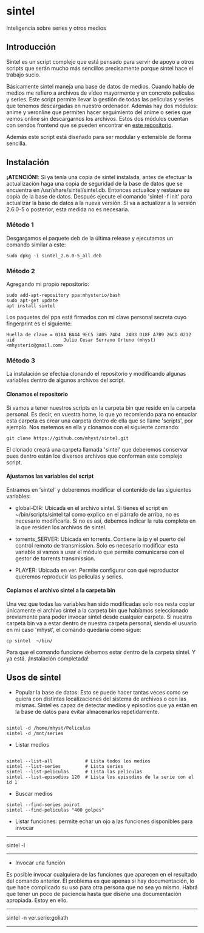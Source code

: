 <!--
[//]: # This file is part of Sintel.
[//]: #
[//]: # Sintel is free software: you can redistribute it and/or modify
[//]: # it under the terms of the GNU General Public License as published by
[//]: # the Free Software Foundation, either version 3 of the License, or
[//]: # (at your option) any later version.
[//]: #
[//]: # Sintel is distributed in the hope that it will be useful,
[//]: # but WITHOUT ANY WARRANTY; without even the implied warranty of
[//]: # MERCHANTABILITY or FITNESS FOR A PARTICULAR PURPOSE.  See the
[//]: # GNU General Public License for more details.
[//]: #
[//]: # You should have received a copy of the GNU General Public License
[//]: # along with Sintel.  If not, see <https://www.gnu.org/licenses/>.
[//]: #
[//]: #-->
# sintel
Inteligencia sobre series y otros medios

## Introducción

Sintel es un script complejo que está pensado para servir de apoyo a otros scripts que serán mucho más sencillos precisamente porque sintel hace el trabajo sucio.

Básicamente sintel maneja una base de datos de medios. Cuando hablo de medios me refiero a archivos de vídeo mayormente y en concreto películas y series. Este script permite llevar la gestión de todas las películas y series que tenemos descargadas en nuestro ordenador. Además hay dos módulos: anime y veronline que permiten hacer seguimiento del anime o series que vemos online sin descargarnos los archivos. Estos dos módulos cuentan con sendos frontend que se pueden encontrar en [este repositorio](https://github.com/mhyst/anime).

Además este script está diseñado para ser modular y extensible de forma sencilla.

## Instalación

**¡ATENCIÓN!**: Si ya tenía una copia de sintel instalada, antes de efectuar la actualización haga una copia de seguridad de la base de datos que se encuentra en /usr/share/sintel/sintel.db. Entonces actualice y restaure su copia de la base de datos. Después ejecute el comando 'sintel -f init' para actualizar la base de datos a la nueva versión. Si va a actualizar a la versión 2.6.0-5 o posterior, esta medida no es necesaria.

### Método 1

Desgargamos el paquete deb de la última release y ejecutamos un comando similar a este:

```
sudo dpkg -i sintel_2.6.0-5_all.deb
```

### Método 2

Agregando mi propio repositorio:

```
sudo add-apt-repository ppa:mhysterio/bash
sudo apt-get update
apt install sintel
```

Los paquetes del ppa está firmados con mi clave personal secreta cuyo
fingerprint es el siguiente: 

```
Huella de clave = 018A BA44 9EC5 3A05 74D4  2A03 D18F A7B9 26CD 0212
uid                  Julio Cesar Serrano Ortuno (mhyst) <mhysterio@gmail.com>
```

### Método 3

La instalación se efectúa clonando el repositorio y modificando algunas variables dentro de algunos archivos del script.

#### Clonamos el repositorio

Si vamos a tener nuestros scripts en la carpeta bin que reside en la carpeta personal. Es decir, en vuestra home, lo que yo recomiendo para no ensuciar esta carpeta es crear una carpeta dentro de ella que se llame 'scripts', por ejemplo. Nos metemos en ella y clonamos con el siguiente comando:

```
git clone https://github.com/mhyst/sintel.git
```

El clonado creará una carpeta llamada 'sintel' que deberemos conservar pues dentro están los diversos archivos que conforman este complejo script.

#### Ajustamos las variables del script

Entramos en 'sintel' y deberemos modificar el contenido de las siguientes variables:

- global-DIR: Ubicada en el archivo sintel. Si tienes el script en ~/bin/scripts/sintel tal como explico en el párrafo de arriba, no es necesario modificarla. Si no es así, debemos indicar la ruta completa en la que residen los archivos de sintel.

- torrents_SERVER: Ubicada en torrents. Contiene la ip y el puerto del control remoto de transmission. Solo es necesario modificar esta variable si vamos a usar el módulo que permite comunicarse con el gestor de torrents transmission.

- PLAYER: Ubicada en ver. Permite configurar con qué reproductor queremos reproducir las películas y series.

#### Copiamos el archivo sintel a la carpeta bin

Una vez que todas las variables han sido modificadas solo nos resta copiar únicamente el archivo sintel a la carpeta bin que habíamos seleccionado previamente para poder invocar sintel desde cualquier carpeta. Si nuestra carpeta bin va a estar dentro de nuestra carpeta personal, siendo el usuario en mi caso 'mhyst', el comando quedaría como sigue:

```
cp sintel  ~/bin/
```

Para que el comando funcione debemos estar dentro de la carpeta sintel. Y ya está. ¡Instalación completada!

## Usos de sintel

- Popular la base de datos: Esto se puede hacer tantas veces como se quiera con distintas localizaciones del sistema de archivos o con las mismas. Sintel es capaz de detectar medios y episodios que ya están en la base de datos para evitar almacenarlos repetidamente.

```

sintel -d /home/mhyst/Peliculas
sintel -d /mnt/series

```

- Listar medios

```

sintel --list-all            # Lista todos los medios
sintel --list-series         # Lista series
sintel --list-peliculas      # Lista las películas
sintel --list-episodios 120  # Lista los episodios de la serie con el id 1

```

- Buscar medios

```
sintel --find-series poirot
sintel --find-peliculas "400 golpes"

```

- Listar funciones: permite echar un ojo a las funciones disponibles para invocar

---

sintel -l

---

- Invocar una función

Es posible invocar cualquiera de las funciones que aparecen en el resultado del comando anterior. El problema es que apenas si hay documentación, lo que hace complicado su uso para otra persona que no sea yo mismo. Habrá que tener un poco de paciencia hasta que diseñe una documentación apropiada. Estoy en ello.

---

sintel -n ver.serie:goliath

---


